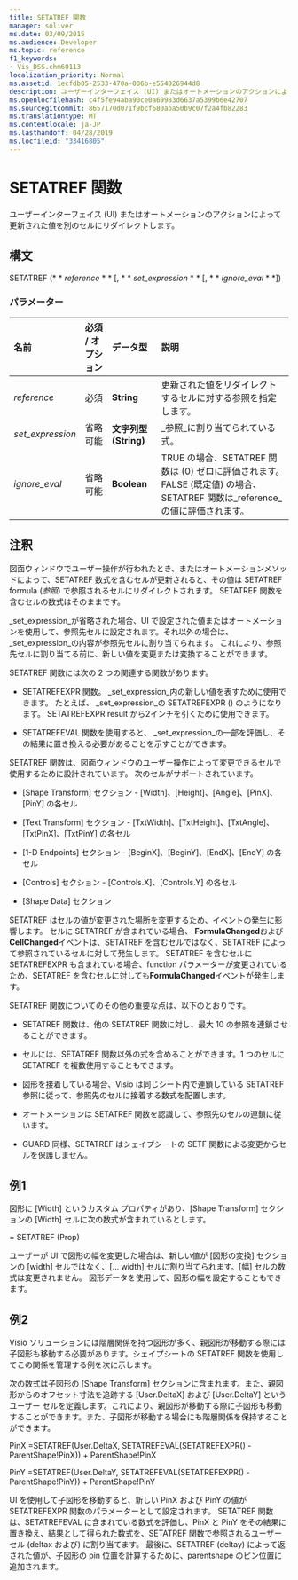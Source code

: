 ```yaml
---
title: SETATREF 関数
manager: soliver
ms.date: 03/09/2015
ms.audience: Developer
ms.topic: reference
f1_keywords:
- Vis_DSS.chm60113
localization_priority: Normal
ms.assetid: 1ecfdb05-2533-470a-006b-e554026944d8
description: ユーザーインターフェイス (UI) またはオートメーションのアクションによって更新された値を別のセルにリダイレクトします。
ms.openlocfilehash: c4f5fe94aba90ce0a69983d6637a5399b6e42707
ms.sourcegitcommit: 8657170d071f9bcf680aba50b9c07f2a4fb82283
ms.translationtype: MT
ms.contentlocale: ja-JP
ms.lasthandoff: 04/28/2019
ms.locfileid: "33416805"
---
```

# <a name="setatref-function"></a>SETATREF 関数

ユーザーインターフェイス (UI) またはオートメーションのアクションによって更新された値を別のセルにリダイレクトします。 
  
## <a name="syntax"></a>構文

SETATREF (* * *reference* * * [, * * *set_expression* * * [, * * *ignore_eval* * *]) 
  
### <a name="parameters"></a>パラメーター

|**名前**|**必須 / オプション**|**データ型**|**説明**|
|:-----|:-----|:-----|:-----|
| _reference_ <br/> |必須  <br/> |**String** <br/> |更新された値をリダイレクトするセルに対する参照を指定します。  <br/> |
| _set_expression_ <br/> |省略可能  <br/> |**文字列型 (String)** <br/> |_参照_に割り当てられている式。  <br/> |
| _ignore_eval_ <br/> |省略可能  <br/> |**Boolean** <br/> |TRUE の場合、SETATREF 関数は (0) ゼロに評価されます。FALSE (既定値) の場合、SETATREF 関数は_reference_の値に評価されます。  <br/> |
   
## <a name="remarks"></a>注釈

図面ウィンドウでユーザー操作が行われたとき、またはオートメーションメソッドによって、SETATREF 数式を含むセルが更新されると、その値は SETATREF formula (_参照_) で参照されるセルにリダイレクトされます。 SETATREF 関数を含むセルの数式はそのままです。
  
_set_expression_が省略された場合、UI で設定された値またはオートメーションを使用して、参照先セルに設定されます。それ以外の場合は、 _set_expression_の内容が参照先セルに割り当てられます。 これにより、参照先セルに割り当てる前に、新しい値を変更または変換することができます。 
  
SETATREF 関数には次の 2 つの関連する関数があります。 
  
- SETATREFEXPR 関数。 _set_expression_内の新しい値を表すために使用できます。 たとえば、 _set_expression_の SETATREFEXPR () のようになります。 SETATREFEXPR result から2インチを引くために使用できます。 
    
- SETATREFEVAL 関数を使用すると、 _set_expression_の一部を評価し、その結果に置き換える必要があることを示すことができます。 
    
SETATREF 関数は、図面ウィンドウのユーザー操作によって変更できるセルで使用するために設計されています。 次のセルがサポートされています。
  
- [Shape Transform] セクション - [Width]、[Height]、[Angle]、[PinX]、[PinY] の各セル
    
- [Text Transform] セクション - [TxtWidth]、[TxtHeight]、[TxtAngle]、[TxtPinX]、[TxtPinY] の各セル
    
- [1-D Endpoints] セクション - [BeginX]、[BeginY]、[EndX]、[EndY] の各セル
    
- [Controls] セクション - [Controls.X]、[Controls.Y] の各セル
    
- [Shape Data] セクション
    
SETATREF はセルの値が変更された場所を変更するため、イベントの発生に影響します。 セルに SETATREF が含まれている場合、 **FormulaChanged**および**CellChanged**イベントは、SETATREF を含むセルではなく、SETATREF によって参照されているセルに対して発生します。 SETATREF を含むセルに SETATREFEXPR も含まれている場合、function パラメーターが変更されているため、SETATREF を含むセルに対しても**FormulaChanged**イベントが発生します。 
  
SETATREF 関数についてのその他の重要な点は、以下のとおりです。
  
- SETATREF 関数は、他の SETATREF 関数に対し、最大 10 の参照を連鎖させることができます。 
    
- セルには、SETATREF 関数以外の式を含めることができます。1 つのセルに SETATREF を複数使用することもできます。
    
- 図形を接着している場合、Visio は同じシート内で連鎖している SETATREF 参照に従って、参照先のセルに接着する数式を配置します。 
    
- オートメーションは SETATREF 関数を認識して、参照先のセルの連鎖に従います。 
    
- GUARD 同様、SETATREF はシェイプシートの SETF 関数による変更からセルを保護しません。
    
## <a name="example1"></a>例1

図形に [Width] というカスタム プロパティがあり、[Shape Transform] セクションの [Width] セルに次の数式が含まれているとします。
  
= SETATREF (Prop)
  
ユーザーが UI で図形の幅を変更した場合は、新しい値が [図形の変換] セクションの [width] セルではなく、[... width] セルに割り当てられます。[幅] セルの数式は変更されません。 図形データを使用して、図形の幅を設定することもできます。
  
## <a name="example2"></a>例2

Visio ソリューションには階層関係を持つ図形が多く、親図形が移動する際には子図形も移動する必要があります。シェイプシートの SETATREF 関数を使用してこの関係を管理する例を次に示します。 
  
次の数式は子図形の [Shape Transform] セクションに含まれます。また、親図形からのオフセット寸法を追跡する [User.DeltaX] および [User.DeltaY] というユーザー セルを定義します。これにより、親図形が移動する際に子図形も移動することができます。また、子図形が移動する場合にも階層関係を保持することができます。
  
PinX =SETATREF(User.DeltaX, SETATREFEVAL(SETATREFEXPR() - ParentShape!PinX)) + ParentShape!PinX
  
PinY =SETATREF(User.DeltaY, SETATREFEVAL(SETATREFEXPR() - ParentShape!PinY)) + ParentShape!PinY
  
UI を使用して子図形を移動すると、新しい PinX および PinY の値が SETATREFEXPR 関数のパラメーターとして設定されます。 SETATREF 関数は、SETATREFEVAL に含まれている数式を評価し、PinX と PinY をその結果に置き換え、結果として得られた数式を、SETATREF 関数で参照されるユーザーセル (deltax および) に割り当てます。 最後に、SETATREF (deltay) によって返された値が、子図形の pin 位置を計算するために、parentshape のピン位置に追加されます。
  

